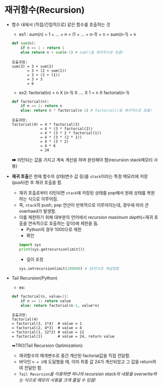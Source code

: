 # 재귀함수(Recursion)

- 함수 내에서 (직접/간접적으로) 같은 함수를 호출하는 것

    - ex1 : sum(n) = 1 + ... + n = (1 + ... + n-1) + n = sum(n-1) + n  

    ```py
    def sum(n):
        if n == 1 : return 1
        else return n + sum(n-1) # sum()을 재귀적으로 호출!
    ```  
    ```
    호출과정:
    sum(3) = 3 + sum(2)
           = 3 + (2 + sum(1))
           = 3 + (2 + (1))
           = 3 + 3
           = 6
    ```  

    - ex2: factorial(n) = n X (n-1) X .... X 1 = n X factorial(n-1) 

    ```py
    def factorial(n):
        if n == 1: return n
        else: return n * factorial(n-1) # factorial()을 재귀적으로 호출!
    ```  
    ```
    호출과정:
    factorial(4) = 4 * factorial(3)
                 = 4 * (3 * factorial(2))
                 = 4 * (3 * 2 * factorial(1))
                 = 4 * (3 * (2 * 1))
                 = 4 * (3 * 2)
                 = 4 * 6
                 = 24
    ```  
    ➡ 리턴되는 값을 가지고 계속 계산을 하며 완성해야 함(recursion stack메모리 사용)

- **재귀 호출**은 현재 함수의 상태(변수 값 등)를 ```stack```이라는 특정 메모리에 저장(push)한 후 재귀 호출을 함.
    - 재귀 호출로부터 리턴되면 ```stack```에 저장된 상태를 pop해서 원래 상태를 복원하는 식으로 이루어짐.
    - 즉, ```stack```의 push, pop 연산이 반복적으로 이루어지는데, 경우에 따라 큰 overhaed가 발생함.
    - 이를 제한하기 위해 대부분의 언어에서 *recursion maximum depth*(=재귀 호출을 연속적으로 호출하는 깊이)에 제한을 둠.
        - Python의 경우 1000으로 제한
        - 확인
        ```py
        import sys
        print(sys.getrecursionlimit())
        ```
        - 깊이 조정
        ```py
        sys.setrecursionlimit(100000) # 10만으로 재설정함
        ```  

- Tail Recursion(Python)  

    - ex:  

    ```py
    def factorial(n, value=1):
        if n == 1: return value
        else: return factorial(n-1, value*n)
    ```  
    ```
    호출과정:
    factorial(4)
    = factorial(3, 1*4)  # value = 1
    = factorial(2, 4*3)  # value = 4
    = factorial(1, 12*2) # value = 12
    = factorial(1)       # value = 24, return value 
    ```  

    ➡TRO(Tail Recursion Optimization):  
    - 재귀함수의 매개변수로 중간 계산된 factorial값을 직접 전달함.
    - 바닥인 ```n = 1```에 도달했을 때, 이미 최종 값 24가 계산되었고 그 값을 return하여 전달만 함. 
    - ```Tail Recursion```*을 이용하면 하나의 recursion stack의 내용을 overwrite하는 식으로 메모리 사용을 크게 줄일 수 있음!*


